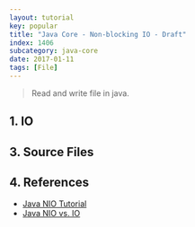 ```yaml
---
layout: tutorial
key: popular
title: "Java Core - Non-blocking IO - Draft"
index: 1406
subcategory: java-core
date: 2017-01-11
tags: [File]
---
```


> Read and write file in java.

## 1. IO



## 3. Source Files


## 4. References
* [Java NIO Tutorial](http://tutorials.jenkov.com/java-nio/index.html)
* [Java NIO vs. IO](http://tutorials.jenkov.com/java-nio/nio-vs-io.html)
